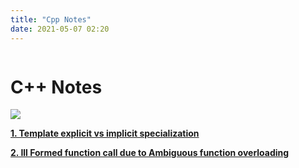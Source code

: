 ```yaml
---
title: "Cpp Notes"
date: 2021-05-07 02:20
---
```


<div style="text-align: left;" markdown="1">

<div style="display: inline-block; text-align: left;"  markdown="1">

# C++ Notes

  <img src="/img/cpplogo.png">  

[**1. Template explicit vs implicit specialization**](/blog_posts/CppNotesDb/1.html)

[**2. Ill Formed function call due to Ambiguous function overloading**](/blog_posts/CppNotesDb/2.html)

</div>
</div>